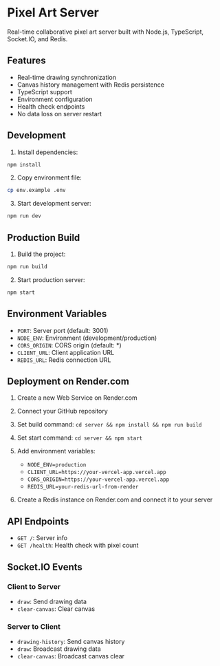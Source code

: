 # Pixel Art Server

Real-time collaborative pixel art server built with Node.js, TypeScript, Socket.IO, and Redis.

## Features

- Real-time drawing synchronization
- Canvas history management with Redis persistence
- TypeScript support
- Environment configuration
- Health check endpoints
- No data loss on server restart

## Development

1. Install dependencies:

```bash
npm install
```

2. Copy environment file:

```bash
cp env.example .env
```

3. Start development server:

```bash
npm run dev
```

## Production Build

1. Build the project:

```bash
npm run build
```

2. Start production server:

```bash
npm start
```

## Environment Variables

- `PORT`: Server port (default: 3001)
- `NODE_ENV`: Environment (development/production)
- `CORS_ORIGIN`: CORS origin (default: \*)
- `CLIENT_URL`: Client application URL
- `REDIS_URL`: Redis connection URL

## Deployment on Render.com

1. Create a new Web Service on Render.com
2. Connect your GitHub repository
3. Set build command: `cd server && npm install && npm run build`
4. Set start command: `cd server && npm start`
5. Add environment variables:

   - `NODE_ENV=production`
   - `CLIENT_URL=https://your-vercel-app.vercel.app`
   - `CORS_ORIGIN=https://your-vercel-app.vercel.app`
   - `REDIS_URL=your-redis-url-from-render`

6. Create a Redis instance on Render.com and connect it to your server

## API Endpoints

- `GET /`: Server info
- `GET /health`: Health check with pixel count

## Socket.IO Events

### Client to Server

- `draw`: Send drawing data
- `clear-canvas`: Clear canvas

### Server to Client

- `drawing-history`: Send canvas history
- `draw`: Broadcast drawing data
- `clear-canvas`: Broadcast canvas clear
